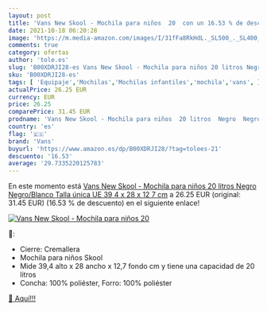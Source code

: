 ```yaml
---
layout: post
title: 'Vans New Skool - Mochila para niños  20  con un 16.53 % de descuento'
date: 2021-10-18 06:20:28
image: 'https://m.media-amazon.com/images/I/31fFa8RkHdL._SL500_._SL400_.jpg'
comments: true
category: ofertas
author: 'tole.es'
slug: 'B00XDRJI28-es Vans New Skool - Mochila para niños 20 litros Negro...'
sku: 'B00XDRJI28-es'
tags: [ 'Equipaje','Mochilas','Mochilas infantiles','mochila','vans', ]
actualPrice: 26.25 EUR
currency: EUR
price: 26.25
comparePrice: 31.45 EUR
prodname: 'Vans New Skool - Mochila para niños  20 litros  Negro  Negro/Blanco   Talla única UE  39 4 x 28 x 12 7 cm'
country: 'es'
flag: '🇪🇸'
brand: 'Vans'
buyurl: 'https://www.amazon.es/dp/B00XDRJI28/?tag=tolees-21'
descuento: '16.53'
average: '29.7335220125783'
---
```


En este momento está [Vans New Skool - Mochila para niños  20 litros  Negro  Negro/Blanco   Talla única UE  39 4 x 28 x 12 7 cm](https://www.amazon.es/dp/B00XDRJI28/?tag=tolees-21) a 26.25 EUR (original: 31.45 EUR) (16.53 %  de descuento) en el siguiente enlace!

[![Vans New Skool - Mochila para niños  20 ](https://m.media-amazon.com/images/I/31fFa8RkHdL._SL500_._SL400_.jpg)](https://www.amazon.es/dp/B00XDRJI28/?tag=tolees-21)

🔎:

- Cierre: Cremallera
- Mochila para niños Skool
- Mide 39,4 alto x 28 ancho x 12,7 fondo cm y tiene una capacidad de 20 litros
- Concha: 100% poliéster, Forro: 100% poliéster

[🛒 Aquí!!!](https://www.amazon.es/dp/B00XDRJI28/?tag=tolees-21)
